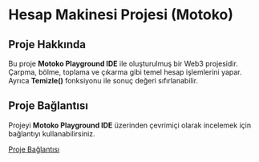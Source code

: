 # Hesap Makinesi Projesi (Motoko)

## Proje Hakkında
Bu proje **Motoko Playground IDE** ile oluşturulmuş bir Web3 projesidir. Çarpma, bölme, toplama ve çıkarma gibi temel hesap işlemlerini yapar. Ayrıca **Temizle()** fonksiyonu ile sonuç değeri sıfırlanabilir.

## Proje Bağlantısı
Projeyi **Motoko Playground IDE** üzerinden çevrimiçi olarak incelemek için bağlantıyı kullanabilirsiniz.

[Proje Bağlantısı](https://m7sm4-2iaaa-aaaab-qabra-cai.raw.ic0.app/?tag=253463657)
